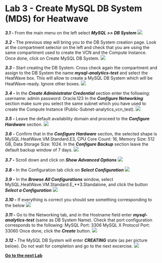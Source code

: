 # Lab 3 - Create MySQL DB System (MDS) for Heatwave

_**3.1 -**_ From the main menu on the left select _**MySQL >> DB System**_
![](./images/HW17_ci.png)

_**3.2 -**_ The previous step will bring you to the DB System creation page. 
Look at the compartment selector on the left and check that you are using the same compartment used to create the VCN and the Compute Instance. Once done, click on Create MySQL DB System.
![](./images/HW18_ci.png)

_**3.3 -**_ Start creating the DB System. Cross check again the compartment and assign to the DB System the name _**mysql-analytics-test**_ and select the HeatWave box. This will allow to create a MySQL DB System which will be HeatWave-ready. Ignore other boxes.
![](./images/HW19_ci.png)

_**3.4 -**_ In the _**Create Administrator Credential**_ section enter the following:
username: admin
password: Oracle.123
In the _**Configure Networking**_ section make sure you select the same subnet which you have used to create the Compute Instance (Public-Subnet-analytics_vcn_test).
![](./images/HW20_ci.png)

_**3.5 -**_ Leave the default availability domain and proceed to the _**Configure Hardware**_ section.
![](./images/HW21_ci.png)

_**3.6 -**_ Confirm that in the _**Configure Hardware**_ section, the selected shape is MySQL.HeatWave.VM.Standard.E3, CPU Core Count: 16, Memory Size: 512 GB, Data Storage Size: 1024.
In the _**Configure Backup**_ section leave the default backup window of 7 days.
![](./images/HW22_ci.png)

_**3.7 -**_ Scroll down and click on _**Show Advanced Options**_ 
![](./images/HW23_ci.png)

_**3.8 -**_ In the Configuration tab click on _**Select Configuration**_ 
![](./images/HW24_ci.png)

_**3.9 -**_ In the _**Browse All Configurations**_ window, select MySQL.HeatWave.VM.Standard.E_**3.Standalone, and click the button _**Select a Configuration**_ 
![](./images/HW25_ci.png)

_**3.10 -**_ If everything is correct you should see something corresponding to the below
![](./images/HW26_ci.png)

_**3.11 -**_ Go to the Networking tab, and in the Hostname field enter _**mysql-analytics-test**_ (same as DB System Name). 
Check that port configuration corresponds to the following:
MySQL Port: 3306
MySQL X Protocol Port: 33060
Once done, click the _**Create**_ button.
![](./images/HW27_ci.png)

_**3.12 -**_ The MySQL DB System will enter _**CREATING**_ state (as per picture below). Do not wait for completion and go to the next excercise.
![](./images/HW28_ci.png)

**[Go to the next Lab](Lab4.md)**
